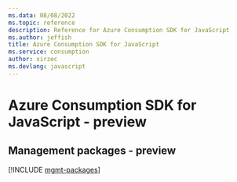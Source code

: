 ```yaml
---
ms.data: 08/08/2022
ms.topic: reference
description: Reference for Azure Consumption SDK for JavaScript
ms.author: jeffish
title: Azure Consumption SDK for JavaScript
ms.service: consumption
author: xirzec
ms.devlang: javascript
---
```

# Azure Consumption SDK for JavaScript - preview

## Management packages - preview
[!INCLUDE [mgmt-packages](consumption-mgmt-index.md)]
